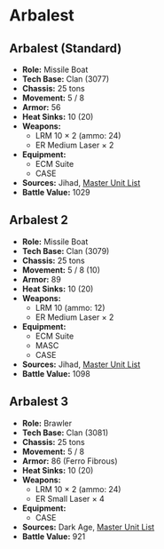 # Arbalest
## Arbalest (Standard)
- **Role:** Missile Boat
- **Tech Base:** Clan (3077)
- **Chassis:** 25 tons
- **Movement:** 5 / 8
- **Armor:** 56
- **Heat Sinks:** 10 (20)
- **Weapons:**
  - LRM 10 × 2 (ammo: 24)
  - ER Medium Laser × 2
- **Equipment:**
  - ECM Suite
  - CASE
- **Sources:** Jihad, [Master Unit List](http://masterunitlist.info/Unit/Details/62/arbalest-standard)
- **Battle Value:** 1029

## Arbalest 2
- **Role:** Missile Boat
- **Tech Base:** Clan (3079)
- **Chassis:** 25 tons
- **Movement:** 5 / 8 (10)
- **Armor:** 89
- **Heat Sinks:** 10 (20)
- **Weapons:**
  - LRM 10 (ammo: 12)
  - ER Medium Laser × 2
- **Equipment:**
  - ECM Suite
  - MASC
  - CASE
- **Sources:** Jihad, [Master Unit List](http://masterunitlist.info/Unit/Details/60/arbalest-2)
- **Battle Value:** 1098

## Arbalest 3
- **Role:** Brawler
- **Tech Base:** Clan (3081)
- **Chassis:** 25 tons
- **Movement:** 5 / 8
- **Armor:** 86 (Ferro Fibrous)
- **Heat Sinks:** 10 (20)
- **Weapons:**
  - LRM 10 × 2 (ammo: 24)
  - ER Small Laser × 4
- **Equipment:**
  - CASE
- **Sources:** Dark Age, [Master Unit List](http://masterunitlist.info/Unit/Details/61/arbalest-3)
- **Battle Value:** 921

